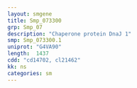 ```yaml
---
layout: smgene
title: Smp_073300
grp: Smp_07
description: "Chaperone protein DnaJ 1"
smp: Smp_073300.1
uniprot: "G4VA90"
length:  1437
cdd: "cd14702, cl21462"
kk: ns
categories: sm
---
```

